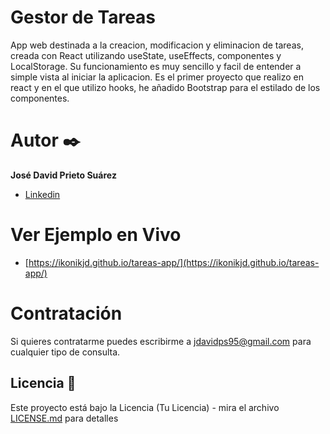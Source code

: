 # Gestor de Tareas

App web destinada a la creacion, modificacion y eliminacion de tareas, creada con React utilizando useState, useEffects, componentes y LocalStorage. Su funcionamiento es muy sencillo y facil de entender a simple vista al iniciar la aplicacion. Es el primer proyecto que realizo en react y en el que utilizo hooks, he añadido Bootstrap para el estilado de los componentes.

# Autor ✒️

**José David Prieto Suárez**

* [Linkedin](https://www.linkedin.com/in/jdavidprietosuarez/)

# Ver Ejemplo en Vivo 

* [https://ikonikjd.github.io/tareas-app/](https://ikonikjd.github.io/tareas-app/)

# Contratación

Si quieres contratarme puedes escribirme a jdavidps95@gmail.com para cualquier tipo de consulta.

## Licencia 📄

Este proyecto está bajo la Licencia (Tu Licencia) - mira el archivo [LICENSE.md](https://github.com/IkonikJD/tareas-app/blob/main/LICENSE.md) para detalles
